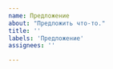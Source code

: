 ```yaml
---
name: Предложение
about: "Предложить что-то."
title: ''
labels: 'Предложение'
assignees: ''

---
```

